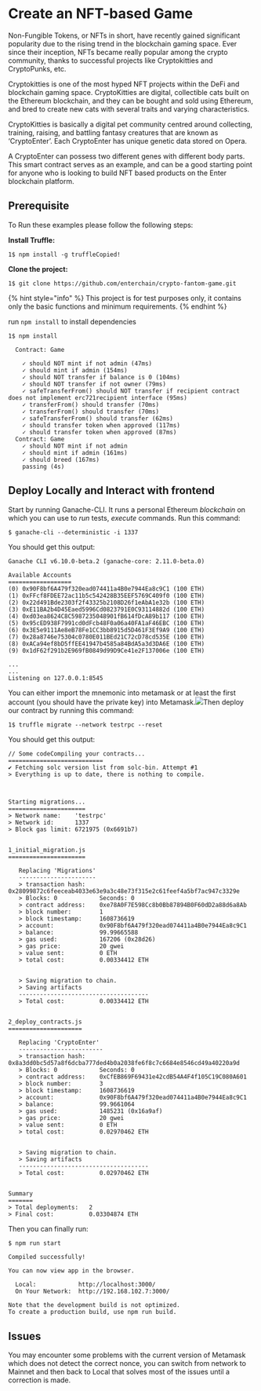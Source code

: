 # Create an NFT-based Game

Non-Fungible Tokens, or NFTs in short, have recently gained significant popularity due to the rising trend in the blockchain gaming space. Ever since their inception, NFTs became really popular among the crypto community, thanks to successful projects like Cryptokitties and CryptoPunks, etc.

Cryptokitties is one of the most hyped NFT projects within the DeFi and blockchain gaming space. CryptoKitties are digital, collectible cats built on the Ethereum blockchain, and they can be bought and sold using Ethereum, and bred to create new cats with several traits and varying characteristics.

CryptoKitties is basically a digital pet community centred around collecting, training, raising, and battling fantasy creatures that are known as ‘CryptoEnter’. Each CryptoEnter has unique genetic data stored on Opera.

A CryptoEnter can possess two different genes with different body parts. This smart contract serves as an example, and can be a good starting point for anyone who is looking to build NFT based products on the Enter blockchain platform.

## Prerequisite <a href="#prerequisite" id="prerequisite"></a>

To Run these examples please follow the following steps:

**Install Truffle:**

`1$ npm install -g truffleCopied!`

**Clone the project:**

`1$ git clone https://github.com/enterchain/crypto-fantom-game.git`

{% hint style="info" %}
This project is for test purposes only, it contains only the basic functions and minimum requirements.
{% endhint %}

run `npm install` to install dependencies

`1$ npm install`

```
  Contract: Game

    ✓ should NOT mint if not admin (47ms)
    ✓ should mint if admin (154ms)
    ✓ should NOT transfer if balance is 0 (104ms)
    ✓ should NOT transfer if not owner (79ms)
    ✓ safeTransferFrom() should NOT transfer if recipient contract does not implement erc721recipient interface (95ms)
    ✓ transferFrom() should transfer (70ms)
    ✓ transferFrom() should transfer (70ms)
    ✓ safeTransferFrom() should transfer (62ms)
    ✓ should transfer token when approved (117ms)
    ✓ should transfer token when approved (87ms)
  Contract: Game
    ✓ should NOT mint if not admin
    ✓ should mint if admin (161ms)
    ✓ should breed (167ms)
    passing (4s)
```

## Deploy Locally and Interact with frontend <a href="#deploy-locally-and-interact-with-frontend" id="deploy-locally-and-interact-with-frontend"></a>

Start by running Ganache-CLI. It runs a personal Ethereum _blockchain_ on which you can use to _run_ tests, _execute_ commands. Run this command:

```
$ ganache-cli --deterministic -i 1337
```

You should get this output:

```
Ganache CLI v6.10.0-beta.2 (ganache-core: 2.11.0-beta.0)

Available Accounts
==================
(0) 0x90F8bf6A479f320ead074411a4B0e7944Ea8c9C1 (100 ETH)
(1) 0xFFcf8FDEE72ac11b5c542428B35EEF5769C409f0 (100 ETH)
(2) 0x22d491Bde2303f2f43325b2108D26f1eAbA1e32b (100 ETH)
(3) 0xE11BA2b4D45Eaed5996Cd0823791E0C93114882d (100 ETH)
(4) 0xd03ea8624C8C5987235048901fB614fDcA89b117 (100 ETH)
(5) 0x95cED938F7991cd0dFcb48F0a06a40FA1aF46EBC (100 ETH)
(6) 0x3E5e9111Ae8eB78Fe1CC3bb8915d5D461F3Ef9A9 (100 ETH)
(7) 0x28a8746e75304c0780E011BEd21C72cD78cd535E (100 ETH)
(8) 0xACa94ef8bD5ffEE41947b4585a84BdA5a3d3DA6E (100 ETH)
(9) 0x1dF62f291b2E969fB0849d99D9Ce41e2F137006e (100 ETH)

...
...
Listening on 127.0.0.1:8545
```

You can either import the mnemonic into metamask or at least the first account (you should have the private key) into Metamask.![](https://2149062911-files.gitbook.io/\~/files/v0/b/gitbook-x-prod.appspot.com/o/spaces%2FOGCKV4JTgOcD26Bqfhk4%2Fuploads%2Fgit-blob-7f2a10472b1f70d1c20a658b727f73fcaa864c67%2FScreenshot%20\(58\).png?alt=media)Then deploy our contract by running this command:

`1$ truffle migrate --network testrpc --reset`

You should get this output:

```
// Some codeCompiling your contracts...
===========================
✔ Fetching solc version list from solc-bin. Attempt #1
> Everything is up to date, there is nothing to compile.



Starting migrations...
======================
> Network name:    'testrpc'
> Network id:      1337
> Block gas limit: 6721975 (0x6691b7)


1_initial_migration.js
======================

   Replacing 'Migrations'
   ----------------------
   > transaction hash:    0x28099872c6feeceab4033e63e9a3c48e73f315e2c61feef4a5bf7ac947c3329e
   > Blocks: 0            Seconds: 0
   > contract address:    0xe78A0F7E598Cc8b0Bb87894B0F60dD2a88d6a8Ab
   > block number:        1
   > block timestamp:     1608736619
   > account:             0x90F8bf6A479f320ead074411a4B0e7944Ea8c9C1
   > balance:             99.99665588
   > gas used:            167206 (0x28d26)
   > gas price:           20 gwei
   > value sent:          0 ETH
   > total cost:          0.00334412 ETH


   > Saving migration to chain.
   > Saving artifacts
   -------------------------------------
   > Total cost:          0.00334412 ETH


2_deploy_contracts.js
=====================

   Replacing 'CryptoEnter'
   ------------------------
   > transaction hash:    0x8a3dd0bc5d57a8f6dcba777ded4b0a2038fe6f8c7c6684e8546cd49a40220a9d
   > Blocks: 0            Seconds: 0
   > contract address:    0xCfEB869F69431e42cdB54A4F4f105C19C080A601
   > block number:        3
   > block timestamp:     1608736619
   > account:             0x90F8bf6A479f320ead074411a4B0e7944Ea8c9C1
   > balance:             99.9661064
   > gas used:            1485231 (0x16a9af)
   > gas price:           20 gwei
   > value sent:          0 ETH
   > total cost:          0.02970462 ETH


   > Saving migration to chain.
   > Saving artifacts
   -------------------------------------
   > Total cost:          0.02970462 ETH


Summary
=======
> Total deployments:   2
> Final cost:          0.03304874 ETH
```

Then you can finally run:

```bash
$ npm run start
```

```
Compiled successfully!

You can now view app in the browser.

  Local:            http://localhost:3000/
  On Your Network:  http://192.168.102.7:3000/

Note that the development build is not optimized.
To create a production build, use npm run build.
```

## Issues <a href="#issues" id="issues"></a>

You may encounter some problems with the current version of Metamask which does not detect the correct nonce, you can switch from network to Mainnet and then back to Local that solves most of the issues until a correction is made.
